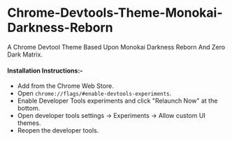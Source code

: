 # Chrome-Devtools-Theme-Monokai-Darkness-Reborn
A Chrome Devtool Theme Based Upon Monokai Darkness Reborn And Zero Dark Matrix.

#### Installation Instructions:-

* Add from the Chrome Web Store.
* Open `chrome://flags/#enable-devtools-experiments`.
* Enable Developer Tools experiments and click "Relaunch Now" at the bottom.
* Open developer tools settings -> Experiments -> Allow custom UI themes. 
* Reopen the developer tools.
